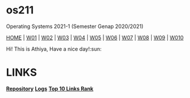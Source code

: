 # os211
Operating Systems 2021-1 (Semester Genap 2020/2021)

[HOME](https://cbkadal.github.io/os211/) | [W01](w01.md) | [W02](w02.md) | [W03]() | [W04]() | [W05]() | [W06]() | [W07]() | [W08]() | [W09]() | [W010]()

Hi! This is Athiya, Have a nice day!:sun: 

# LINKS
[**Repository**](https://github.com/athiyafatihah/os211)
[**Logs**](https://github.com/athiyafatihah/os211/blob/master/TXT/mylog.txt)
[**Top 10 Links Rank**](https://github.com/athiyafatihah/os211/blob/master/myrank.txt)
